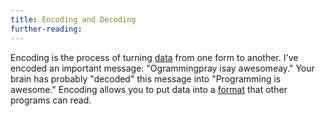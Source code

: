 ```yaml
---
title: Encoding and Decoding
further-reading:
---
```



Encoding is the process of turning [data](/data) from one form to another.
I've encoded an important message: "Ogrammingpray isay awesomeay." Your brain
has probably "decoded" this message into "Programming is awesome." Encoding
allows you to put data into a [format](/data-formats) that other programs can read.

